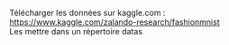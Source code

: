 Télécharger les données sur kaggle.com :
https://www.kaggle.com/zalando-research/fashionmnist  
Les mettre dans un répertoire datas